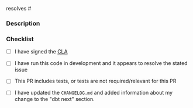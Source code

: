 resolves #

<!---
  Include the number of the issue addressed by this PR above if applicable.
  PRs for code changes without an associated issue *will not be merged*.
  See CONTRIBUTING.md for more information.

  Example:
    resolves #1234
-->


### Description

<!--- Describe the Pull Request here -->


### Checklist
 - [ ] I have signed the [CLA](https://docs.getdbt.com/docs/contributor-license-agreements)
 - [ ] I have run this code in development and it appears to resolve the stated issue
 - [ ] This PR includes tests, or tests are not required/relevant for this PR
 - [ ] I have updated the `CHANGELOG.md` and added information about my change to the "dbt next" section.
 